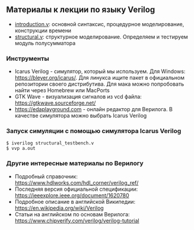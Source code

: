## Материалы к лекции по языку Verilog

- [introduction.v](introduction.v): основной синтаксис, процедурное моделирование, конструкции времени
- [structural.v](structural.v): структурное моделирование. Определяем и тестируем модуль полусумматора

### Инструменты
- Icarus Verilog - симулятор, который мы используем. Для Windows: https://bleyer.org/icarus/. Для линукса ищите пакет в официальном репозитории своего дистрибутива. Для мака можно попробовать найти через Homebrew или MacPorts
- GTK Wave - визуализация сигналов из vcd файла: https://gtkwave.sourceforge.net/
- https://edaplayground.com - онлайн редактор для Верилога. В качестве симулятора можно выбрать Icarus Verilog

### Запуск симуляции с помощью симулятора Icarus Verilog
```
$ iverilog structural_testbench.v
$ vvp a.out
```

### Другие интересные материалы по Верилогу
- Подробный справочник: https://www.hdlworks.com/hdl_corner/verilog_ref/
- Последняя версия официальной спецификации: https://ieeexplore.ieee.org/document/1620780
- Подробное описание в английской Википедии: https://en.wikipedia.org/wiki/Verilog
- Статьи на английском по основам Верилога: https://www.chipverify.com/verilog/verilog-tutorial
